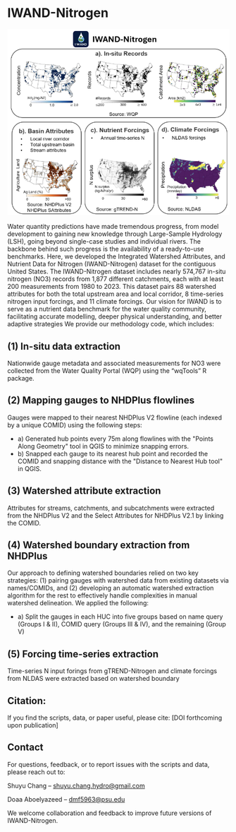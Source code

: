 # IWAND-Nitrogen
![assets](assets/IWAND-Nitrogen.png) 

Water quantity predictions have made tremendous progress, from model development to gaining new knowledge through Large-Sample Hydrology (LSH), going beyond single-case studies and individual rivers. The backbone behind such progress is the availability of a ready-to-use benchmarks. Here, we developed the Integrated Watershed Attributes, and Nutrient Data for Nitrogen (IWAND-Nitrogen) dataset for the contiguous United States. The IWAND-Nitrogen dataset includes nearly 574,767 in-situ nitrogen (NO3) records from 1,877 different catchments, each with at least 200 measurements from 1980 to 2023. This dataset pairs 88 watershed attributes for both the total upstream area and local corridor, 8 time-series nitrogen input forcings, and 11 climate forcings. Our vision for IWAND is to serve as a nutrient data benchmark for the water quality community, facilitating accurate modelling, deeper physical understanding, and better adaptive strategies
We provide our methodology code, which includes: 
## (1) In-situ data extraction
Nationwide gauge metadata and associated measurements for NO3 were collected from the Water Quality Portal (WQP) using the “wqTools” R package.
## (2) Mapping gauges to NHDPlus flowlines
Gauges were mapped to their nearest NHDPlus V2 flowline (each indexed by a unique COMID) using the following steps:
- a) Generated hub points every 75m along flowlines with the "Points Along Geometry" tool in QGIS to minimize snapping errors.
- b) Snapped each gauge to its nearest hub point and recorded the COMID and snapping distance with the "Distance to Nearest Hub tool" in QGIS.
## (3) Watershed attribute extraction
Attributes for streams, catchments, and subcatchments were extracted from the NHDPlus V2 and the Select Attributes for NHDPlus V2.1 by linking the COMID.
## (4) Watershed boundary extraction from NHDPlus
Our approach to defining watershed boundaries relied on two key strategies: (1)  pairing gauges with watershed data from existing datasets via names/COMIDs, and  (2) developing an automatic watershed extraction algorithm for the rest to effectively handle complexities in manual watershed delineation. We applied the following:
- a) Split the gauges in each HUC into five groups based on name query (Groups I & II), COMID query (Groups III & IV), and the remaining (Group V)
## (5) Forcing time-series extraction 
Time-series N input forings from gTREND-Nitrogen and climate forcings from NLDAS were extracted based on watershed boundary

## Citation:
If you find the scripts, data, or paper useful, please cite: [DOI forthcoming upon publication]
## Contact 
For questions, feedback, or to report issues with the scripts and data, please reach out to:

Shuyu Chang – shuyu.chang.hydro@gmail.com

Doaa Aboelyazeed – dmf5963@psu.edu

We welcome collaboration and feedback to improve future versions of IWAND-Nitrogen.
